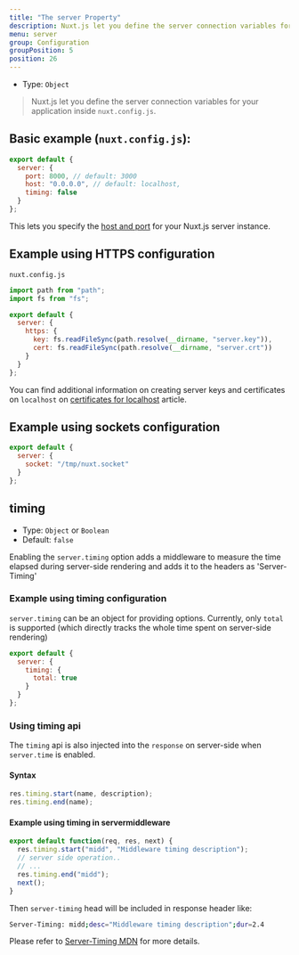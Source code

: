 ```yaml
---
title: "The server Property"
description: Nuxt.js let you define the server connection variables for your application inside `nuxt.config.js`.
menu: server
group: Configuration
groupPosition: 5
position: 26
---
```


- Type: `Object`

> Nuxt.js let you define the server connection variables for your application inside `nuxt.config.js`.

## Basic example (`nuxt.config.js`):

```js
export default {
  server: {
    port: 8000, // default: 3000
    host: "0.0.0.0", // default: localhost,
    timing: false
  }
};
```

This lets you specify the [host and port](/faq/host-port) for your Nuxt.js server instance.

## Example using HTTPS configuration

`nuxt.config.js`

```js
import path from "path";
import fs from "fs";

export default {
  server: {
    https: {
      key: fs.readFileSync(path.resolve(__dirname, "server.key")),
      cert: fs.readFileSync(path.resolve(__dirname, "server.crt"))
    }
  }
};
```

You can find additional information on creating server keys and certificates on `localhost` on [certificates for localhost](https://letsencrypt.org/docs/certificates-for-localhost/) article.

## Example using sockets configuration

```js
export default {
  server: {
    socket: "/tmp/nuxt.socket"
  }
};
```

## timing

- Type: `Object` or `Boolean`
- Default: `false`

Enabling the `server.timing` option adds a middleware to measure the time elapsed during server-side rendering and adds it to the headers as 'Server-Timing'

### Example using timing configuration

`server.timing` can be an object for providing options. Currently, only `total` is supported (which directly tracks the whole time spent on server-side rendering)

```js
export default {
  server: {
    timing: {
      total: true
    }
  }
};
```

### Using timing api

The `timing` api is also injected into the `response` on server-side when `server.time` is enabled.

#### Syntax

```js
res.timing.start(name, description);
res.timing.end(name);
```

#### Example using timing in servermiddleware

```js
export default function(req, res, next) {
  res.timing.start("midd", "Middleware timing description");
  // server side operation..
  // ...
  res.timing.end("midd");
  next();
}
```

Then `server-timing` head will be included in response header like:

```bash
Server-Timing: midd;desc="Middleware timing description";dur=2.4
```

Please refer to [Server-Timing MDN](https://developer.mozilla.org/en-US/docs/Web/HTTP/Headers/Server-Timing) for more details.
